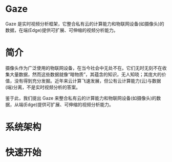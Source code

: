 # Gaze

Gaze 是实时视频分析框架，它整合私有云的计算能力和物联网设备(如摄像头)的数据，在端(Edge)提供可扩展、可伸缩的视频分析能力。

# 简介
摄像头作为广泛使用的物联网设备，在当今社会中无处不在。它们无时无刻不在收集大量数据，然而这些数据就像“暗物质”，其蕴含的知识，无人知晓；其庞大的价值，没有得到充分发掘。近年来云计算飞速发展，但公有云计算能力(云)与数据(端)分离，不是实时视频分析的答案。

鉴于此，我们提出 Gaze 来整合私有云的计算能力和物联网设备(如摄像头)的数据，从端(Edge)提供可扩展、可伸缩的视频分析能力。

# 系统架构


# 快速开始

